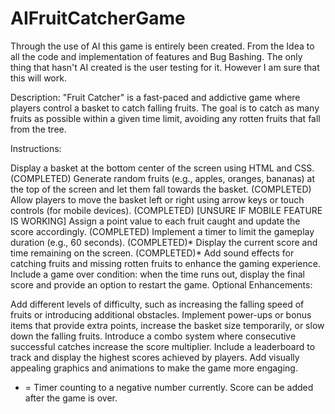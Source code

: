 # AIFruitCatcherGame
Through the use of AI this game is entirely been created. From the Idea to all the code and implementation of features and Bug Bashing. The only thing that hasn't AI created is the user testing for it. However I am sure that this will work.

Description:
"Fruit Catcher" is a fast-paced and addictive game where players control a basket to catch falling fruits. The goal is to catch as many fruits as possible within a given time limit, avoiding any rotten fruits that fall from the tree.

Instructions:

Display a basket at the bottom center of the screen using HTML and CSS. (COMPLETED)
Generate random fruits (e.g., apples, oranges, bananas) at the top of the screen and let them fall towards the basket. (COMPLETED)
Allow players to move the basket left or right using arrow keys or touch controls (for mobile devices). (COMPLETED) [UNSURE IF MOBILE FEATURE IS WORKING]
Assign a point value to each fruit caught and update the score accordingly. (COMPLETED)
Implement a timer to limit the gameplay duration (e.g., 60 seconds). (COMPLETED)*
Display the current score and time remaining on the screen. (COMPLETED)*
Add sound effects for catching fruits and missing rotten fruits to enhance the gaming experience.
Include a game over condition: when the time runs out, display the final score and provide an option to restart the game.
Optional Enhancements:

Add different levels of difficulty, such as increasing the falling speed of fruits or introducing additional obstacles.
Implement power-ups or bonus items that provide extra points, increase the basket size temporarily, or slow down the falling fruits.
Introduce a combo system where consecutive successful catches increase the score multiplier.
Include a leaderboard to track and display the highest scores achieved by players.
Add visually appealing graphics and animations to make the game more engaging.

* = Timer counting to a negative number currently. Score can be added after the game is over.
